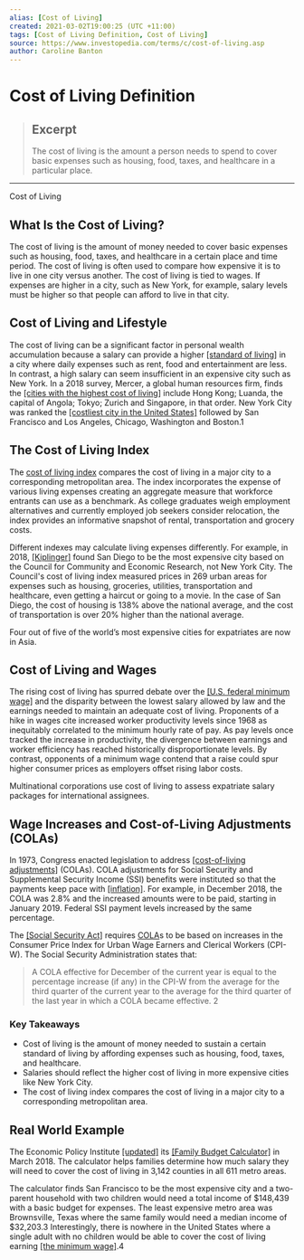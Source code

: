 ```yaml
---
alias: [Cost of Living]
created: 2021-03-02T19:00:25 (UTC +11:00)
tags: [Cost of Living Definition, Cost of Living]
source: https://www.investopedia.com/terms/c/cost-of-living.asp
author: Caroline Banton
---
```


# Cost of Living Definition

> ## Excerpt
> The cost of living is the amount a person needs to spend to cover basic expenses such as housing, food, taxes, and healthcare in a particular place.

---

Cost of Living
## What Is the Cost of Living?

The cost of living is the amount of money needed to cover basic expenses such as housing, food, taxes, and healthcare in a certain place and time period. The cost of living is often used to compare how expensive it is to live in one city versus another. The cost of living is tied to wages. If expenses are higher in a city, such as New York, for example, salary levels must be higher so that people can afford to live in that city.

## Cost of Living and Lifestyle

The cost of living can be a significant factor in personal wealth accumulation because a salary can provide a higher [[standard of living]](https://www.investopedia.com/articles/pf/06/lifeplanning.asp) in a city where daily expenses such as rent, food and entertainment are less. In contrast, a high salary can seem insufficient in an expensive city such as New York. In a 2018 survey, Mercer, a global human resources firm, finds the [[cities with the highest cost of living]](https://www.mercer.com/newsroom/cost-of-living-2018.html) include Hong Kong; Luanda, the capital of Angola; Tokyo; Zurich and Singapore, in that order. New York City was ranked the [[costliest city in the United States]](https://www.investopedia.com/articles/personal-finance/080916/top-10-most-expensive-cities-us.asp) followed by San Francisco and Los Angeles, Chicago, Washington and Boston.1

## The Cost of Living Index

The [cost of living index](https://www.investopedia.com/ask/answers/100214/how-cost-living-index-calculated.asp) compares the cost of living in a major city to a corresponding metropolitan area. The index incorporates the expense of various living expenses creating an aggregate measure that workforce entrants can use as a benchmark. As college graduates weigh employment alternatives and currently employed job seekers consider relocation, the index provides an informative snapshot of rental, transportation and grocery costs.

Different indexes may calculate living expenses differently. For example, in 2018, [[Kiplinger]](https://www.kiplinger.com/slideshow/real-estate/T006-S001-most-expensive-u-s-cities-to-live-in-2018/index.html) found San Diego to be the most expensive city based on the Council for Community and Economic Research, not New York City. The Council's cost of living index measured prices in 269 urban areas for expenses such as housing, groceries, utilities, transportation and healthcare, even getting a haircut or going to a movie. In the case of San Diego, the cost of housing is 138% above the national average, and the cost of transportation is over 20% higher than the national average.

Four out of five of the world’s most expensive cities for expatriates are now in Asia.

## Cost of Living and Wages

The rising cost of living has spurred debate over the [[U.S. federal minimum wage]](https://www.investopedia.com/articles/07/minimum_wage.asp) and the disparity between the lowest salary allowed by law and the earnings needed to maintain an adequate cost of living. Proponents of a hike in wages cite increased worker productivity levels since 1968 as inequitably correlated to the minimum hourly rate of pay. As pay levels once tracked the increase in productivity, the divergence between earnings and worker efficiency has reached historically disproportionate levels. By contrast, opponents of a minimum wage contend that a raise could spur higher consumer prices as employers offset rising labor costs.

Multinational corporations use cost of living to assess expatriate salary packages for international assignees.

## Wage Increases and Cost-of-Living Adjustments (COLAs)

In 1973, Congress enacted legislation to address [[cost-of-living adjustments]](https://www.ssa.gov/oact/cola/latestCOLA.html) (COLAs). COLA adjustments for Social Security and Supplemental Security Income (SSI) benefits were instituted so that the payments keep pace with [[inflation]](https://www.investopedia.com/articles/personal-finance/081514/how-inflation-affects-your-cost-living.asp). For example, in December 2018, the COLA was 2.8% and the increased amounts were to be paid, starting in January 2019. Federal SSI payment levels increased by the same percentage.

The [[Social Security Act]](https://www.ssa.gov/OP_Home/ssact/title02/0215.htm) requires [COLA](https://www.ssa.gov/cola/)s to be based on increases in the Consumer Price Index for Urban Wage Earners and Clerical Workers (CPI-W). The Social Security Administration states that:

> A COLA effective for December of the current year is equal to the percentage increase (if any) in the CPI-W from the average for the third quarter of the current year to the average for the third quarter of the last year in which a COLA became effective. 2

### Key Takeaways

-   Cost of living is the amount of money needed to sustain a certain standard of living by affording expenses such as housing, food, taxes, and healthcare.
-   Salaries should reflect the higher cost of living in more expensive cities like New York City.
-   The cost of living index compares the cost of living in a major city to a corresponding metropolitan area.

## Real World Example

The Economic Policy Institute [[updated]](https://www.epi.org/press/epi-updates-family-budget-calculator-with-data-on-the-cost-of-living-in-every-county-and-major-metropolitan-area/) its [[Family Budget Calculator]](https://www.epi.org/resources/budget/) in March 2018. The calculator helps families determine how much salary they will need to cover the cost of living in 3,142 counties in all 611 metro areas.

The calculator finds San Francisco to be the most expensive city and a two-parent household with two children would need a total income of $148,439 with a basic budget for expenses. The least expensive metro area was Brownsville, Texas where the same family would need a median income of $32,203.3 Interestingly, there is nowhere in the United States where a single adult with no children would be able to cover the cost of living earning [[the minimum wage]](https://www.investopedia.com/terms/m/minimum_wage.asp).4
